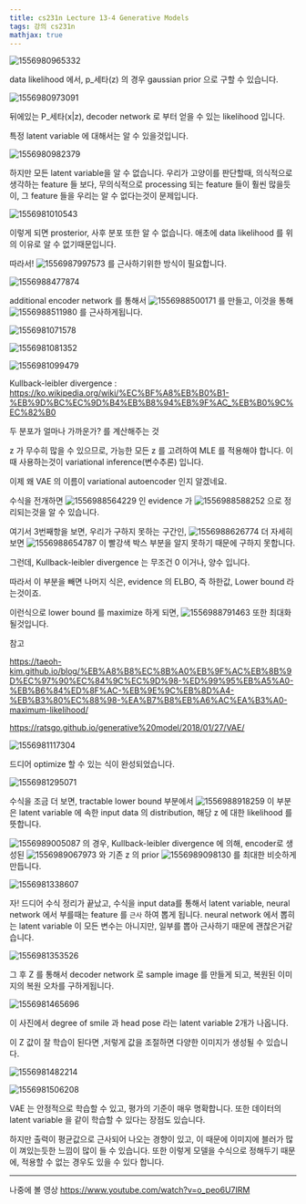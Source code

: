 ```yaml
---
title: cs231n Lecture 13-4 Generative Models
tags: 강의 cs231n
mathjax: true
---
```





![1556980965332](https://strutive07.github.io/assets/images/til_images/images/1556980965332.png)

data likelihood 에서, p_세타(z) 의 경우 gaussian prior 으로 구할 수 있습니다.

![1556980973091](https://strutive07.github.io/assets/images/til_images/images/1556980973091.png)

뒤에있는 P_세타(x|z), decoder network 로 부터 얻을 수 있는 likelihood 입니다.

특정 latent variable 에 대해서는 알 수 있을것입니다.

![1556980982379](https://strutive07.github.io/assets/images/til_images/images/1556980982379.png)

하지만 모든 latent variable을 알 수 없습니다. 우리가 고양이를 판단할때, 의식적으로 생각하는 feature 들 보다, 무의식적으로 processing 되는 feature 들이 훨씬 많을듯이, 그 feature 들을 우리는 알 수 없다는것이 문제입니다.



![1556981010543](https://strutive07.github.io/assets/images/til_images/images/1556981010543.png)

이렇게 되면 prosterior, 사후 분포 또한 알 수 없습니다. 애초에 data likelihood 를 위의 이유로 알 수 없기때문입니다.



따라서! ![1556987997573](https://strutive07.github.io/assets/images/til_images/images/1556987997573.png) 를 근사하기위한 방식이 필요합니다. 

![1556988477874](https://strutive07.github.io/assets/images/til_images/images/1556988477874.png)

additional encoder network 를 통해서 ![1556988500171](https://strutive07.github.io/assets/images/til_images/images/1556988500171.png) 를 만들고, 이것을 통해 ![1556988511980](https://strutive07.github.io/assets/images/til_images/images/1556988511980.png) 를 근사하게됩니다.

![1556981071578](https://strutive07.github.io/assets/images/til_images/images/1556981071578.png)



![1556981081352](https://strutive07.github.io/assets/images/til_images/images/1556981081352.png)



![1556981099479](https://strutive07.github.io/assets/images/til_images/images/1556981099479.png)

Kullback-leibler divergence : <https://ko.wikipedia.org/wiki/%EC%BF%A8%EB%B0%B1-%EB%9D%BC%EC%9D%B4%EB%B8%94%EB%9F%AC_%EB%B0%9C%EC%82%B0>

두 분포가 얼마나 가까운가? 를 계산해주는 것



z 가 무수히 많을 수 있으므로, 가능한 모든 z 를 고려하여 MLE 를 적용해야 합니다. 이때 사용하는것이 variational inference(변수추론) 입니다.

이제 왜 VAE 의 이름이 variational autoencoder 인지 알겠네요.

수식을 전개하면 ![1556988564229](https://strutive07.github.io/assets/images/til_images/images/1556988564229.png) 인 evidence 가 ![1556988588252](https://strutive07.github.io/assets/images/til_images/images/1556988588252.png) 으로 정리되는것을 알 수 있습니다.

여기서 3번째항을 보면, 우리가 구하지 못하는 구간인, ![1556988626774](https://strutive07.github.io/assets/images/til_images/images/1556988626774.png) 더 자세히 보면 ![1556988654787](https://strutive07.github.io/assets/images/til_images/images/1556988654787.png) 이 빨강색 박스 부분을 알지 못하기 때문에 구하지 못합니다.



그런데, Kullback-leibler divergence 는 무조건 0 이거나, 양수 입니다.

따라서 이 부분을 빼면 나머지 식은, evidence 의 ELBO, 즉 하한값, Lower bound 라는것이죠.



이런식으로 lower bound 를 maximize 하게 되면, ![1556988791463](https://strutive07.github.io/assets/images/til_images/images/1556988791463.png) 또한 최대화 될것입니다.

참고

<https://taeoh-kim.github.io/blog/%EB%A8%B8%EC%8B%A0%EB%9F%AC%EB%8B%9D%EC%97%90%EC%84%9C%EC%9D%98-%ED%99%95%EB%A5%A0-%EB%B6%84%ED%8F%AC-%EB%9E%9C%EB%8D%A4-%EB%B3%80%EC%88%98-%EA%B7%B8%EB%A6%AC%EA%B3%A0-maximum-likelihood/>

<https://ratsgo.github.io/generative%20model/2018/01/27/VAE/>

![1556981117304](https://strutive07.github.io/assets/images/til_images/images/1556981117304.png)

드디어 optimize 할 수 있는 식이 완성되었습니다.

![1556981295071](https://strutive07.github.io/assets/images/til_images/images/1556981295071.png)

수식을 조금 더 보면, tractable lower bound 부분에서 ![1556988918259](https://strutive07.github.io/assets/images/til_images/images/1556988918259.png) 이 부분은 latent variable 에 속한 input data 의 distribution, 해당 z 에 대한 likelihood 를 뜻합니다.

![1556989005087](https://strutive07.github.io/assets/images/til_images/images/1556989005087.png) 의 경우,  Kullback-leibler divergence 에 의해, encoder로 생성된 ![1556989067973](https://strutive07.github.io/assets/images/til_images/images/1556989067973.png) 와 기존 z 의 prior ![1556989098130](https://strutive07.github.io/assets/images/til_images/images/1556989098130.png) 를 최대한 비슷하게 만듭니다.



![1556981338607](https://strutive07.github.io/assets/images/til_images/images/1556981338607.png)

자! 드디어 수식 정리가 끝났고, 수식을 input data를 통해서 latent variable, neural network 에서 부를때는 feature 를 `근사` 하여 뽑게 됩니다. neural network 에서 뽑히는 latent variable 이 모든 변수는 아니지만, 일부를 뽑아 근사하기 때문에 괜찮은거같습니다.





![1556981353526](https://strutive07.github.io/assets/images/til_images/images/1556981353526.png)

그 후 Z 를 통해서 decoder network 로 sample image 를 만들게 되고, 복원된 이미지의 복원 오차를 구하게됩니다.



![1556981465696](https://strutive07.github.io/assets/images/til_images/images/1556981465696.png)



이 사진에서 degree of smile 과 head pose 라는 latent variable 2개가 나옵니다.

이 Z 값이 잘 학습이 된다면 ,저렇게 값을 조절하면 다양한 이미지가 생성될 수 있습니다.



![1556981482214](https://strutive07.github.io/assets/images/til_images/images/1556981482214.png)



![1556981506208](https://strutive07.github.io/assets/images/til_images/images/1556981506208.png)

VAE 는 안정적으로 학습할 수 있고, 평가의 기준이 매우 명확합니다. 또한 데이터의 latent variable 을 같이 학습할 수 있다는 장점도 있습니다.

하지만 출력이 평균값으로 근사되어 나오는 경향이 있고, 이 때문에 이미지에 블러가 많이 껴있는듯한 느낌이 많이 들 수 있습니다. 또한 이렇게 모델을 수식으로 정해두기 때문에, 적용할 수 없는 경우도 있을 수 있다 합니다.


---
나중에 볼 영상
https://www.youtube.com/watch?v=o_peo6U7IRM
